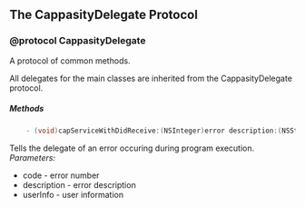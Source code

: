 ## The CappasityDelegate Protocol
### @protocol CappasityDelegate 
 
A protocol of common methods.

All delegates for the main classes are inherited from the CappasityDelegate protocol. 

##### Methods

```objective-c
    - (void)capServiceWithDidReceive:(NSInteger)error description:(NSString * _Nonnull)description userInfo:(id _Nullable)userInfo
```
Tells the delegate of an error occuring during program execution.  
*Parameters:*
*   code - error number
*   description - error description
*   userInfo - user information
